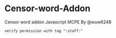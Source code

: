 # Censor-word-Addon
Censor word addon Javascript MCPE By @wuw6248

`verify permission with tag ":staff:"`
